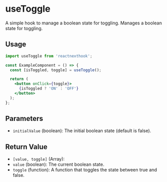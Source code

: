 # useToggle

A simple hook to manage a boolean state for toggling.
Manages a boolean state for toggling.

## Usage

```jsx
import useToggle from 'reactnexthook';

const ExampleComponent = () => {
  const [isToggled, toggle] = useToggle();

  return (
    <button onClick={toggle}>
      {isToggled ? 'ON' : 'OFF'}
    </button>
  );
};


```

## Parameters

- `initialValue` (boolean): The initial boolean state (default is false).

## Return Value

- `[value, toggle]` (Array):
- `value` (boolean): The current boolean state.
- `toggle` (function): A function that toggles the state between true and false.

